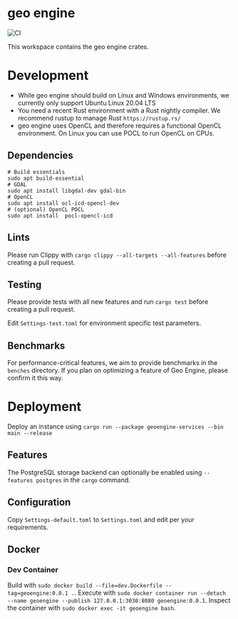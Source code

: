 # geo engine

![CI](https://github.com/geo-engine/geoengine/workflows/CI/badge.svg)

This workspace contains the geo engine crates.

# Development

- While geo engine should build on Linux and Windows environments, we currently only support Ubuntu Linux 20.04 LTS 
- You need a recent Rust environment with a Rust nightly compiler. We recommend rustup to manage Rust `https://rustup.rs/`
- geo engine uses OpenCL and therefore requires a functional OpenCL environment. On Linux you can use POCL to run OpenCL on CPUs.

## Dependencies
 ```
# Build essentials
sudo apt build-essential
# GDAL
sudo apt install libgdal-dev gdal-bin 
# OpenCL
sudo apt install ocl-icd-opencl-dev
# (optional) OpenCL POCL
sudo apt install  pocl-opencl-icd
```

## Lints
Please run Clippy with 
`cargo clippy --all-targets --all-features`
before creating a pull request.

## Testing
Please provide tests with all new features and run
`cargo test`
before creating a pull request.

Edit `Settings-test.toml` for environment specific test parameters.

## Benchmarks
For performance-critical features, we aim to provide benchmarks in the `benches` directory.
If you plan on optimizing a feature of Geo Engine, please confirm it this way.

# Deployment
Deploy an instance using `cargo run --package geoengine-services --bin main --release`

## Features
The PostgreSQL storage backend can optionally be enabled using `--features postgres` in the `cargo` command.

## Configuration
Copy `Settings-default.toml` to `Settings.toml` and edit per your requirements.

## Docker

### Dev Container

Build with `sudo docker build --file=dev.Dockerfile --tag=geoengine:0.0.1 .`.
Execute with `sudo docker container run --detach --name geoengine --publish 127.0.0.1:3030:8080 geoengine:0.0.1`.
Inspect the container with `sudo docker exec -it geoengine bash`.
